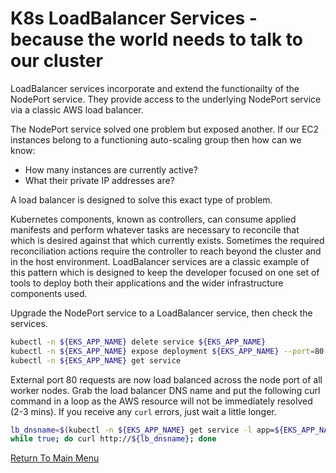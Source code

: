 # K8s LoadBalancer Services - because the world needs to talk to our cluster

LoadBalancer services incorporate and extend the functionailty of the NodePort service.
They provide access to the underlying NodePort service via a classic AWS load balancer.

The NodePort service solved one problem but exposed another.
If our EC2 instances belong to a functioning auto-scaling group then how can we know:

- How many instances are currently active?
- What their private IP addresses are?

A load balancer is designed to solve this exact type of problem.

Kubernetes components, known as controllers, can consume applied manifests and perform whatever tasks are necessary to reconcile that which is desired against that which currently exists. Sometimes the required reconciliation actions require the controller to reach beyond the cluster and in the host environment. LoadBalancer services are a classic example of this pattern which is designed to keep the developer focused on one set of tools to deploy both their applications and the wider infrastructure components used.

Upgrade the NodePort service to a LoadBalancer service, then check the services.
```bash
kubectl -n ${EKS_APP_NAME} delete service ${EKS_APP_NAME}
kubectl -n ${EKS_APP_NAME} expose deployment ${EKS_APP_NAME} --port=80 --type=LoadBalancer
kubectl -n ${EKS_APP_NAME} get service
```

External port 80 requests are now load balanced across the node port of all worker nodes. Grab the load balancer DNS name and put the following curl command in a loop as the AWS resource will not be immediately resolved (2-3 mins). If you receive any `curl` errors, just wait a little longer.
```bash
lb_dnsname=$(kubectl -n ${EKS_APP_NAME} get service -l app=${EKS_APP_NAME} -o jsonpath='{.items[0].status.loadBalancer.ingress[0].hostname}')
while true; do curl http://${lb_dnsname}; done
```

[Return To Main Menu](/README.md)
